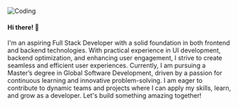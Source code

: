<p align="left">
  <img align="center" alt="Coding" src="https://media.licdn.com/dms/image/D4D12AQEZtPCuttD_iQ/article-cover_image-shrink_600_2000/0/1697453573297?e=2147483647&v=beta&t=HkN6gZbpfAZ0k5Xb88iQXfQpbeKR-YHIKCvzI0gbIhM">
</p>

<div align="left">
<h4 > Hi there! 👋</h4>
I'm an aspiring Full Stack Developer with a solid foundation in both frontend and backend technologies. With practical experience in UI development, backend optimization, and enhancing user engagement, I strive to create seamless and efficient user experiences. Currently, I am pursuing a Master’s degree in Global Software Development, driven by a passion for continuous learning and innovative problem-solving. I am eager to contribute to dynamic teams and projects where I can apply my skills, learn, and grow as a developer. Let's build something amazing together!
</div>
